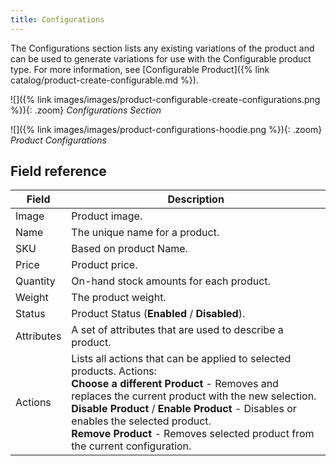 ```yaml
---
title: Configurations
---
```


The Configurations section lists any existing variations of the product and can be used to generate variations for use with the Configurable product type. For more information, see [Configurable Product]({% link catalog/product-create-configurable.md %}).

![]({% link images/images/product-configurable-create-configurations.png %}){: .zoom}
_Configurations Section_

![]({% link images/images/product-configurations-hoodie.png %}){: .zoom}
_Product Configurations_

## Field reference

|Field|Description|
|--- |--- |
|Image|Product image.|
|Name|The unique name for a product.|
|SKU|Based on product Name.|
|Price|Product price.|
|Quantity|On-hand stock amounts for each product.|
|Weight|The product weight.|
|Status|Product Status (**Enabled** / **Disabled**).|
|Attributes|A set of attributes that are used to describe a product.|
|Actions|Lists all actions that can be applied to selected products. Actions:<br /> **Choose a different Product** - Removes and replaces the current product with the new selection.<br /> **Disable Product** / **Enable Product** - Disables or enables the selected product.<br /> **Remove Product** - Removes selected product from the current configuration.|
